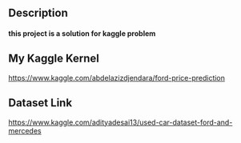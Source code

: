 ## Description
#### this project is a solution for kaggle problem

## My Kaggle Kernel
https://www.kaggle.com/abdelazizdjendara/ford-price-prediction

## Dataset Link
https://www.kaggle.com/adityadesai13/used-car-dataset-ford-and-mercedes

